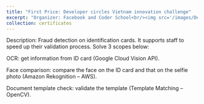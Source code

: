 ```yaml
---
title: "First Price: Developer circles Vietnam innovation challenge"
excerpt: "Organizer: Facebook and Coder School<br/><img src='/images/DevC.jpg'/>"
collection: certificates
---
```


Description:
Fraud detection on identification cards. It supports staff to speed up their validation process. Solve 3 scopes below:

OCR: get information from ID card (Google Cloud Vision API).

Face comparison: compare the face on the ID card and that on the selfie photo (Amazon Rekognition – AWS).

Document template check: validate the template (Template Matching – OpenCV).

